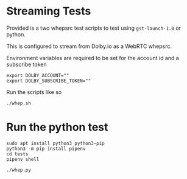 # Streaming Tests

Provided is a two whepsrc test scripts to test using `gst-launch-1.0` or python.

This is configured to stream from Dolby.io as a WebRTC whepsrc.

Environment variables are required to be set for the account id and a subscribe token

```
export DOLBY_ACCOUNT=""
export DOLBY_SUBSCRIBE_TOKEN=""
```

Run the scripts like so

```
./whep.sh
```

# Run the python test

```
sudo apt install python3 python3-pip
python3 -m pip install pipenv
cd tests
pipenv shell
```
```
./whep.py
```
